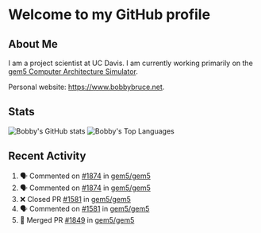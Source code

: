 # Welcome to my GitHub profile

## About Me

I am a project scientist at UC Davis. I am currently working primarily on the [gem5 Computer Architecture Simulator](https://github.com/gem5).

Personal website: <https://www.bobbybruce.net>.

## Stats

![Bobby's GitHub stats](https://github-readme-stats.vercel.app/api?username=bobbyrbruce&show_icons=true&theme=responsive&include_all_commits=true&count_private=true&show=reviews&disable_animations=true)
![Bobby's Top Languages ](https://github-readme-stats.vercel.app/api/top-langs/?username=bobbyrbruce&layout=compact&theme=responsive&count_private=true&langs_count=10&disable_animations=true)

## Recent Activity

<!--START_SECTION:activity-->
1. 🗣 Commented on [#1874](https://github.com/gem5/gem5/pull/1874#issuecomment-2663198584) in [gem5/gem5](https://github.com/gem5/gem5)
2. 🗣 Commented on [#1874](https://github.com/gem5/gem5/pull/1874#issuecomment-2662895501) in [gem5/gem5](https://github.com/gem5/gem5)
3. ❌ Closed PR [#1581](https://github.com/gem5/gem5/pull/1581) in [gem5/gem5](https://github.com/gem5/gem5)
4. 🗣 Commented on [#1581](https://github.com/gem5/gem5/pull/1581#issuecomment-2662843364) in [gem5/gem5](https://github.com/gem5/gem5)
5. 🎉 Merged PR [#1849](https://github.com/gem5/gem5/pull/1849) in [gem5/gem5](https://github.com/gem5/gem5)
<!--END_SECTION:activity-->
